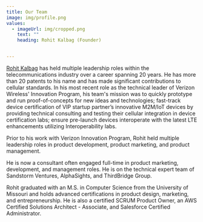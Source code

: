 ```yaml
---
title: Our Team
image: img/profile.png
values:
  - imageUrl: img/cropped.png
    text: ""
    heading: Rohit Kalbag (Founder)


---
```


<a href="https://www.linkedin.com/in/rkalbag/">Rohit Kalbag</a> has held multiple leadership roles within the telecommunications industry over a career spanning 20 years. He has more than 20 patents to his name and has made significant contributions to
cellular standards. In his most recent role as the technical leader of Verizon Wireless' Innovation  Program, his team's mission was to quickly prototype and run proof-of-concepts for new ideas and technologies; fast-track device certification of VIP startup partner’s innovative M2M/IoT devices by providing technical consulting and testing their cellular integration in device certification labs; ensure pre-launch devices interoperate with the latest LTE enhancements utilizing Interoperability labs.


Prior to his work with Verizon Innovation Program, Rohit held multiple leadership roles in product development, product marketing, and product management.


He is now a consultant often engaged full-time in product marketing, development, and management roles. He is on the technical expert team of Sandstorm Ventures,  AlphaSights, and ThirdBridge Group.


Rohit graduated with an M.S. in Computer Science from the University of Missouri and holds advanced certifications in product design, marketing, and entrepreneurship. He is also a certified SCRUM Product Owner, an AWS Certified Solutions Architect - Associate, and Salesforce Certified Administrator.
